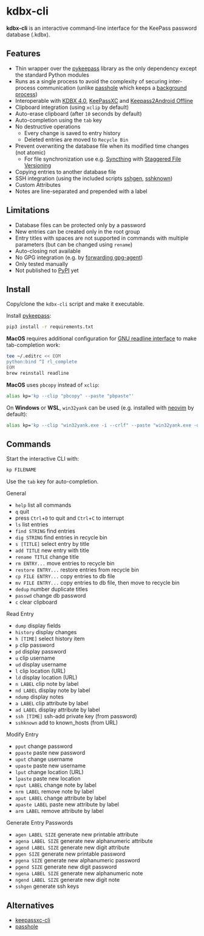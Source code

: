# kdbx-cli

**kdbx-cli** is an interactive command-line interface for the KeePass password database (.kdbx).

## Features

- Thin wrapper over the [pykeepass](https://github.com/libkeepass/pykeepass) library as the only dependency except the standard Python modules
- Runs as a single process to avoid the complexity of securing inter-process communication (unlike [passhole](https://github.com/Evidlo/passhole) which keeps a [background process](https://github.com/libkeepass/pykeepass_cache))
- Interoperable with [KDBX 4.0](https://keepass.info/help/kb/kdbx_4.html), [KeePassXC](https://keepassxc.org) and [Keepass2Android Offline](https://github.com/PhilippC/keepass2android)
- Clipboard integration (using `xclip` by default)
- Auto-erase clipboard (after `10` seconds by default)
- Auto-completion using the `tab` key
- No destructive operations 
  - Every change is saved to entry history
  - Deleted entries are moved to `Recycle Bin`
- Prevent overwriting the database file when its modified time changes (not atomic)
  - For file synchronization use e.g. [Syncthing](https://syncthing.net) with [Staggered File Versioning](https://docs.syncthing.net/users/versioning.html)
- Copying entries to another database file
- SSH integration (using the included scripts [sshgen](sshgen), [sshknown](sshknown))
- Custom Attributes
- Notes are line-separated and prepended with a label

## Limitations

- Database files can be protected only by a password
- New entries can be created only in the root group
- Entry titles with spaces are not supported in commands with multiple parameters (but can be changed using `rename`)
- Auto-closing not available
- No GPG integration (e.g. by [forwarding gpg-agent](https://wiki.gnupg.org/AgentForwarding))
- Only tested manually
- Not published to [PyPI](https://pypi.org/) yet

## Install

Copy/clone the `kdbx-cli` script and make it executable.

Install [pykeepass](https://github.com/libkeepass/pykeepass):
```sh
pip3 install -r requirements.txt
```

**MacOS** requires additional configuration for [GNU readline interface](https://docs.python.org/3/library/readline.html) to make tab-completion work:
```sh
tee ~/.editrc << EOM
python:bind ^I rl_complete
EOM
brew reinstall readline
```
**MacOS** uses `pbcopy` instead of `xclip`:
```sh
alias kp='kp --clip "pbcopy" --paste "pbpaste"'
```

On **Windows** or **WSL**, `win32yank` can be used (e.g. installed with [neovim](https://github.com/neovim/neovim/wiki/FAQ#how-to-use-the-windows-clipboard-from-wsl) by default):
```sh
alias kp='kp --clip "win32yank.exe -i --crlf" --paste "win32yank.exe -o --lf"'
```

## Commands

Start the interactive CLI with:
```sh
kp FILENAME
```

Use the `tab` key for auto-completion.

General
- `help` list all commands
- `q`  quit
- press `Ctrl`+`D` to quit and `Ctrl`+`C` to interrupt
- `ls`  list entries
- `find STRING`  find entries
- `dig STRING` find entries in recycle bin
- `s [TITLE]`  select entry by title
- `add TITLE`  new entry with title
- `rename TITLE`  change title
- `rm ENTRY...`  move entries to recycle bin
- `restore ENTRY...`  restore entries from recycle bin
- `cp FILE ENTRY...`  copy entries to db file
- `mv FILE ENTRY...`  copy entries to db file, then move to recycle bin
- `dedup`  number duplicate titles
- `passwd`  change db password
- `c`  clear clipboard

Read Entry
- `dump`  display fields
- `history`  display changes
- `h [TIME]`  select history item
- `p`  clip password
- `pd`  display password
- `u`  clip username
- `ud`  display username
- `l`  clip location (URL)
- `ld`  display location (URL)
- `n LABEL`  clip note by label
- `nd LABEL`  display note by label
- `ndump`  display notes
- `a LABEL`  clip attribute by label
- `ad LABEL`  display attribute by label
- `ssh [TIME]`  ssh-add private key (from password)
- `sshknown`  add to known_hosts (from URL)

Modify Entry
- `pput`  change password
- `ppaste`  paste new password
- `uput`  change username
- `upaste`  paste new username
- `lput`  change location (URL)
- `lpaste`  paste new location
- `nput LABEL`  change note by label
- `nrm LABEL`  remove note by label
- `aput LABEL`  change attribute by label
- `apaste LABEL`  paste new attribute by label
- `arm LABEL`  remove attribute by label

Generate Entry Passwords
- `agen LABEL SIZE`  generate new printable attribute
- `agena LABEL SIZE`  generate new alphanumeric attribute
- `agend LABEL SIZE`  generate new digit attribute
- `pgen SIZE`  generate new printable password
- `pgena SIZE`  generate new alphanumeric password
- `pgend SIZE`  generate new digit password
- `ngena LABEL SIZE`  generate new alphanumeric note
- `ngend LABEL SIZE`  generate new digit note
- `sshgen`  generate ssh keys

## Alternatives

* [keepassxc-cli](https://keepassxc.org/project/)
* [passhole](https://github.com/Evidlo/passhole)

